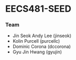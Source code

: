 EECS481-SEED
============
### Team
- Jin Seok Andy Lee (jinseok)
- Kolin Purcell (purcellc)
- Dominic Corona (dccorona)
- Gyu Jin Hwang (gyujin)
